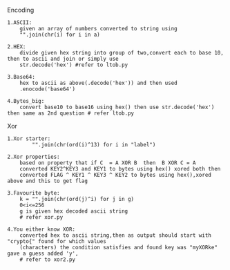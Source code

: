 Encoding
	
	1.ASCII:
	 	given an array of numbers converted to string using 
		"".join(chr(i) for i in a)

	2.HEX:		
		divide given hex string into group of two,convert each to base 10, then to ascii and join or simply use
		str.decode('hex') #refer to ltob.py

	3.Base64:	
		hex to ascii as above(.decode('hex')) and then used 
		.enocode('base64')

	4.Bytes_big:
		convert base10 to base16 using hex() then use str.decode('hex') then same as 2nd question # refer ltob.py
Xor

	1.Xor starter:
			"".join(chr(ord(i)^13) for i in "label")

	2.Xor properties:
		based on property that if C  = A XOR B  then  B XOR C = A
		converted KEY2^KEY3 and KEY1 to bytes using hex() xored both then 
		converted FLAG ^ KEY1 ^ KEY3 ^ KEY2 to bytes using hex(),xored above and this to get flag		

	3.Favourite byte: 
		k = "".join(chr(ord(j)^i) for j in g)
		0<i<=256
		g is given hex decoded ascii string 
		# refer xor.py 

	4.You either know XOR:
		converted hex to ascii string,then as output should start with "crypto{" found for which values
		(characters) the condition satisfies and found key was "myXORke" gave a guess added 'y', 
		# refer to xor2.py
